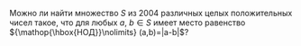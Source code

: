 Можно ли найти множество  $S$ из 2004 различных целых положительных чисел такое, 
что для любых $a$, $b \in S$  имеет место равенство ${\mathop{\hbox{НОД}}\nolimits} (a,b)=|a-b|$?